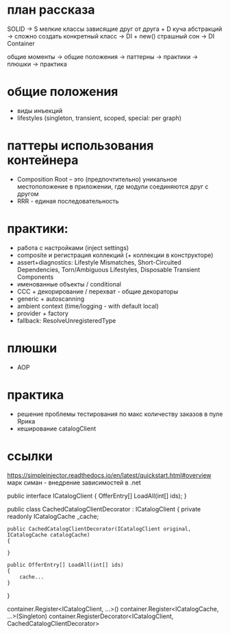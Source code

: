 # план рассказа
SOLID -> S мелкие классы зависящие друг от друга + D куча абстракций -> сложно создать конкретный класс -> DI + new() страшный сон -> DI Container

общие моменты -> общие положения -> паттерны -> практики -> плюшки -> практика

# общие положения
- виды инъекций
- lifestyles (singleton, transient, scoped, special: per graph)

# паттеры использования контейнера
- Composition Root – это (предпочтительно) уникальное местоположение в приложении, где модули соединяются друг с другом
- RRR - единая последовательность

# практики:
- работа с настройками (inject settings)
- composite и регистрация коллекций (+ коллекции в конструкторе)
- assert+diagnostics: Lifestyle Mismatches, Short-Circuited Dependencies, Torn/Ambiguous Lifestyles, Disposable Transient Components
- именованные объекты / conditional
- CCC + декорирование / перехват - общие декораторы
- generic + autoscanning
- ambient context (time/logging - with default local)
- provider + factory
- fallback: ResolveUnregisteredType

# плюшки
- AOP

# практика
- решение проблемы тестирования по макс количеству заказов в пуле Ярика
- кеширование catalogClient


# ссылки
https://simpleinjector.readthedocs.io/en/latest/quickstart.html#overview
марк симан - внедрение зависимостей в .net





public interface ICatalogClient 
{
    OfferEntry[] LoadAll(int[] ids);
}

public class CachedCatalogClientDecorator : ICatalogClient
{
    private readonly ICatalogCache _cache;

    public CachedCatalogClientDecorator(ICatalogClient original, ICatalogCache catalogCache)
    {

    }

    public OfferEntry[] LoadAll(int[] ids)
    {
        cache...
    }
} 

container.Register<ICatalogClient, ...>()
container.Register<ICatalogCache, ...>(Singleton)
container.RegisterDecorator<ICatalogClient, CachedCatalogClientDecorator>